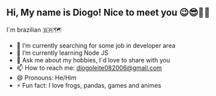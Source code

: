 ## Hi, My name is Diogo! Nice to meet you 😉😎🤜🤛
I´m brazilian 🇧🇷🗺️
<!--
**Diogordo08/Diogordo08** is a ✨ _special_ ✨ repository because its `README.md` (this file) appears on your GitHub profile.

Here are some ideas to get you started:

-->

- 🔭 I’m currently searching for some job in developer area
- 🌱 I’m currently learning Node JS
- 💬 Ask me about my hobbies, I´d love to share with you
- 📫 How to reach me: diogoleite082006@gmail.com
- 😄 Pronouns: He/Him
- ⚡ Fun fact: I love frogs, pandas, games and animes
